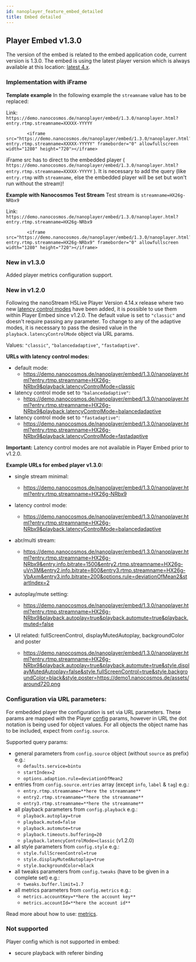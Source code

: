 ```yaml
---
id: nanoplayer_feature_embed_detailed
title: Embed detailed
---
```


## **Player Embed v1.3.0**


The version of the embed is related to the embed application code, current version is 1.3.0. 
The embed is using the latest player version which is always available at this location: [latest 4.x](https://files.nanocosmos.de/index.php/s/4nndC45mcB6oSa6).

### Implementation with iFrame

**Template example** 
In the following example the `streamname` value has to be replaced:

Link: `https://demo.nanocosmos.de/nanoplayer/embed/1.3.0/nanoplayer.html?entry.rtmp.streamname=XXXXX-YYYYY`
```  
        <iframe src="https://demo.nanocosmos.de/nanoplayer/embed/1.3.0/nanoplayer.html?entry.rtmp.streamname=XXXXX-YYYYY" frameborder="0" allowfullscreen width="1280" height="720"></iframe>

```

iFrame src has to direct to the embedded player ( `https://demo.nanocosmos.de/nanoplayer/embed/1.3.0/nanoplayer.html?entry.rtmp.streamname=XXXXX-YYYYY` ). It is necessary to add the query (like `entry.rtmp` with `streamname`, else the embedded player will be set but won't run without the stream)!

**Example with Nanocosmos Test Stream** 
Test stream is `streamname=HX26g-NRbx9`

Link: `https://demo.nanocosmos.de/nanoplayer/embed/1.3.0/nanoplayer.html?entry.rtmp.streamname=HX26g-NRbx9`
```  
        <iframe src="https://demo.nanocosmos.de/nanoplayer/embed/1.3.0/nanoplayer.html?entry.rtmp.streamname=HX26g-NRbx9" frameborder="0" allowfullscreen width="1280" height="720"></iframe>

```

### New in v1.3.0

Added player metrics configuration support.

### New in v1.2.0

Following the nanoStream H5Live Player Version 4.14.x release where two new [latency control modes](https://docs.nanocosmos.de/docs/nanoplayer/nanoplayer_feature_latency_control_modes/) have been added, it is possible to use them within Player Embed since v1.2.0. The default value is set to `"classic"` and doesn't require passing any parameter. To change to any of the adaptive modes, it is necessary to pass the desired value in the `playback.latencyControlMode` object via URL params. 

Values: `"classic"`, `"balancedadaptive"`, `"fastadaptive"`.

**URLs with latency control modes:**
* default mode:
    * https://demo.nanocosmos.de/nanoplayer/embed/1.3.0/nanoplayer.html?entry.rtmp.streamname=HX26g-NRbx9&playback.latencyControlMode=classic
* latency control mode set to `"balancedadaptive"`:
    * https://demo.nanocosmos.de/nanoplayer/embed/1.3.0/nanoplayer.html?entry.rtmp.streamname=HX26g-NRbx9&playback.latencyControlMode=balancedadaptive
* latency control mode set to `"fastadaptive"`:
    * https://demo.nanocosmos.de/nanoplayer/embed/1.3.0/nanoplayer.html?entry.rtmp.streamname=HX26g-NRbx9&playback.latencyControlMode=fastadaptive

**Important:** Latency control modes are not available in Player Embed prior to v1.2.0.


**Example URLs for embed player v1.3.0:**

* single stream minimal:
    * https://demo.nanocosmos.de/nanoplayer/embed/1.3.0/nanoplayer.html?entry.rtmp.streamname=HX26g-NRbx9

* latency control mode:
    * https://demo.nanocosmos.de/nanoplayer/embed/1.3.0/nanoplayer.html?entry.rtmp.streamname=HX26g-NRbx9&playback.latencyControlMode=balancedadaptive

* abr/multi stream:
    * https://demo.nanocosmos.de/nanoplayer/embed/1.3.0/nanoplayer.html?entry.rtmp.streamname=HX26g-NRbx9&entry.info.bitrate=1500&entry2.rtmp.streamname=HX26g-uVn3M&entry2.info.bitrate=800&entry3.rtmp.streamname=HX26g-VbAxm&entry3.info.bitrate=200&options.rule=deviationOfMean2&startIndex=2

* autoplay/mute setting:
    * https://demo.nanocosmos.de/nanoplayer/embed/1.3.0/nanoplayer.html?entry.rtmp.streamname=HX26g-NRbx9&playback.autoplay=true&playback.automute=true&playback.muted=false

* UI related: fullScreenControl, displayMutedAutoplay, backgroundColor and poster
    * https://demo.nanocosmos.de/nanoplayer/embed/1.3.0/nanoplayer.html?entry.rtmp.streamname=HX26g-NRbx9&playback.autoplay=true&playback.automute=true&style.displayMutedAutoplay=false&style.fullScreenControl=true&style.backgroundColor=black&style.poster=https://demo1.nanocosmos.de/assets/around720.png


### Configuration via URL parameters:

For embedded player the configuration is set via URL parameters. These params are mapped with the Player [config](https://docs.nanocosmos.de/docs/nanoplayer/nanoplayer_api#nanoplayerconfig--codeobjectcode) params, however in URL  the dot notation is being used for object values. For all objects the object name has to be included, expect from `config.source`. 

Supported query params:
* general parameters from `config.source` object (without `source` as prefix) e.g.:
    * `defaults.service=bintu`
    * `startIndex=2`
    * `options.adaption.rule=deviationOfMean2`
* entries from `config.source.entries` array (except `info`, `label` & `tag`) e.g.:
    * `entry.rtmp.streamname=**here the streamname**`
    * `entry2.rtmp.streamname=**here the streamname**`
    * `entry3.rtmp.streamname=**here the streamname**`
* all playback parameters from `config.playback` e.g.:
    * `playback.autoplay=true`
    * `playback.muted=false`
    * `playback.automute=true`
    * `playback.timeouts.buffering=20`
    * `playback.latencyControlMode=classic` (v1.2.0)
* all style parameters from `config.style` e.g.:
    * `style.fullScreenControl=true`
    * `style.displayMutedAutoplay=true`
    * `style.backgroundColor=black`
* all tweaks parameters from `config.tweaks` (have to be given in a complete set) e.g.:
    * `tweaks.buffer.limit=1.7`
* all metrics parameters from `config.metrics` e.g.:
    * `metrics.accountKey=**here the account key**`
    * `metrics.accountId=**here the account id**`

Read more about how to use: [metrics](https://docs.nanocosmos.de/docs/nanoplayer/nanoplayer_player_metrics).


### Not supported

Player config which is not supported in embed:

* secure playback with referer binding
